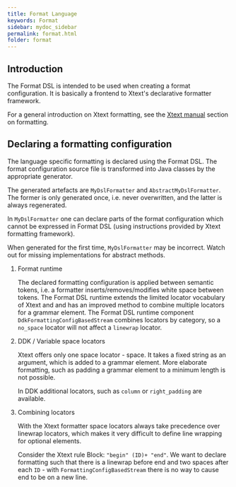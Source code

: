 ```yaml
---
title: Format Language
keywords: Format
sidebar: mydoc_sidebar
permalink: format.html
folder: format
---
```


## Introduction
The Format DSL is intended to be used when creating a format configuration.
It is basically a frontend to Xtext's declarative formatter framework.

For a general introduction on Xtext formatting, see
the [Xtext manual](https://eclipse.org/Xtext/documentation/) section on formatting.

## Declaring a formatting configuration

The language specific formatting is declared using the Format DSL. The format configuration
source file is transformed into Java classes by the appropriate generator.

The generated artefacts are `MyDslFormatter` and `AbstractMyDslFormatter`. The former is only
generated once, i.e. never overwritten, and the latter is always regenerated.

In `MyDslFormatter` one can declare parts of the format configuration which cannot be expressed
in Format DSL (using instructions provided by Xtext formatting framework).

When generated for the first time, `MyDslFormatter` may be incorrect. Watch out for missing implementations for abstract methods.

1. Format runtime

   The declared formatting configuration is applied between semantic tokens, i.e. a formatter
   inserts/removes/modifies white space between tokens. The Format DSL runtime extends the
   limited locator vocabulary of Xtext and and has an improved method to combine multiple
   locators for a grammar element. The Format DSL runtime component `DdkFormattingConfigBasedStream`
   combines locators by category, so a `no_space` locator will not affect a `linewrap` locator.

2. DDK / Variable space locators

   Xtext offers only one space locator - space. It takes a fixed string as an argument, which
   is added to a grammar element. More elaborate formatting, such as padding a grammar element
   to a minimum length is not possible.

   In DDK additional locators, such as `column` or `right_padding` are available.

3. Combining locators

   With the Xtext formatter space locators always take precedence over linewrap locators,
   which makes it very difficult to define line wrapping for optional elements.

   Consider the Xtext rule Block: `"begin" (ID)+ "end"`. We want to declare formatting
   such that there is a linewrap before end and two spaces after each `ID` - with `FormattingConfigBasedStream`
   there is no way to cause end to be on a new line.
